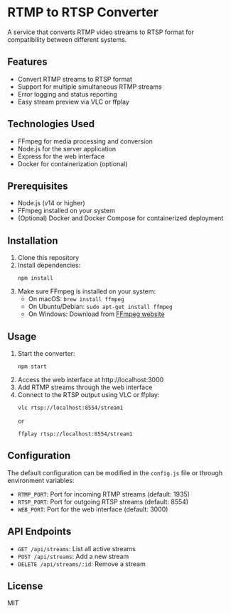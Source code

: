 # RTMP to RTSP Converter

A service that converts RTMP video streams to RTSP format for compatibility between different systems.

## Features

- Convert RTMP streams to RTSP format
- Support for multiple simultaneous RTMP streams
- Error logging and status reporting
- Easy stream preview via VLC or ffplay

## Technologies Used

- FFmpeg for media processing and conversion
- Node.js for the server application
- Express for the web interface
- Docker for containerization (optional)

## Prerequisites

- Node.js (v14 or higher)
- FFmpeg installed on your system
- (Optional) Docker and Docker Compose for containerized deployment

## Installation

1. Clone this repository
2. Install dependencies:
   ```
   npm install
   ```
3. Make sure FFmpeg is installed on your system:
   - On macOS: `brew install ffmpeg`
   - On Ubuntu/Debian: `sudo apt-get install ffmpeg`
   - On Windows: Download from [FFmpeg website](https://ffmpeg.org/download.html)

## Usage

1. Start the converter:
   ```
   npm start
   ```
2. Access the web interface at http://localhost:3000
3. Add RTMP streams through the web interface
4. Connect to the RTSP output using VLC or ffplay:
   ```
   vlc rtsp://localhost:8554/stream1
   ```
   or
   ```
   ffplay rtsp://localhost:8554/stream1
   ```

## Configuration

The default configuration can be modified in the `config.js` file or through environment variables:

- `RTMP_PORT`: Port for incoming RTMP streams (default: 1935)
- `RTSP_PORT`: Port for outgoing RTSP streams (default: 8554)
- `WEB_PORT`: Port for the web interface (default: 3000)

## API Endpoints

- `GET /api/streams`: List all active streams
- `POST /api/streams`: Add a new stream
- `DELETE /api/streams/:id`: Remove a stream

## License

MIT
